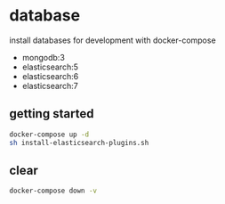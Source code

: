 # database

install databases for development with docker-compose

- mongodb:3
- elasticsearch:5
- elasticsearch:6
- elasticsearch:7

## getting started

```sh
docker-compose up -d
sh install-elasticsearch-plugins.sh
```

## clear

```sh
docker-compose down -v
```

